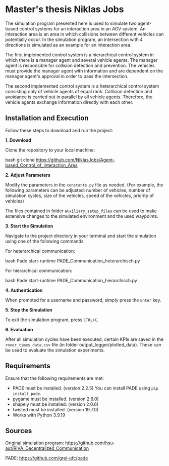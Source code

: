 # Master's thesis Niklas Jobs

The simulation program presented here is used to simulate two agent-based control systems for an interaction area in an AGV system. An interaction area is an area in which collisions between different vehicles can potentially occur. In the simulation program, an intersection with 4 directions is simulated as an example for an interaction area.

The first implemented control system is a hierarchical control system in which there is a manager agent and several vehicle agents. The manager agent is responsible for collision detection and prevention. The vehicles must provide the manager agent with information and are dependent on the manager agent's approval in order to pass the intersection. 

The second implemented control system is a heterarchical control system consisting only of vehicle agents of equal rank. Collision detection and avoidance is carried out in parallel by all vehicle agents. Therefore, the vehicle agents exchange information directly with each other.

## Installation and Execution

Follow these steps to download and run the project:

**1. Download**

Clone the repository to your local machine:

bash
git clone https://github.com/NiklasJobs/Agent-based_Control_of_Interaction_Area


**2. Adjust Parameters**

Modify the parameters in the `constants.py` file as needed.
(For example, the following parameters can be adjusted: number of vehicles, number of simulation cycles, size of the vehicles, speed of the vehicles, priority of vehicles)

The files contained in folder `auxiliary_setup_files` can be used to make extensive changes to the simulated environment and the used waypoints.

**3. Start the Simulation**

Navigate to the project directory in your terminal and start the simulation using one of the following commands:

For heterarchical communication:

bash
Pade start-runtime PADE_Communication_heterarchisch.py


For hierarchical communication:

bash
Pade start-runtime PADE_Communication_hierarchisch.py


**4. Authentication**

When prompted for a username and password, simply press the `Enter` key.

**5. Stop the Simulation**

To exit the simulation program, press `CTRL+C`.

**6. Evaluation**

After all simulation cycles have been executed, certain KPIs are saved in the `rover_times_data.csv` file (in folder output_logger/plotted_data). These can be used to evaluate the simulation experiments. 

## Requirements

Ensure that the following requirements are met:

- PADE must be installed. (version 2.2.5) You can install PADE using `pip install pade`.
- pygame must be installed. (version 2.6.0)
- shapely must be installed. (version 2.0.6)
- twisted must be installed. (version 19.7.0)
- Works with Python 3.9.19

## Sources

Original simulation program:
https://github.com/hsu-aut/RIVA_Decentralized_Communication

PADE:
https://github.com/grei-ufc/pade
